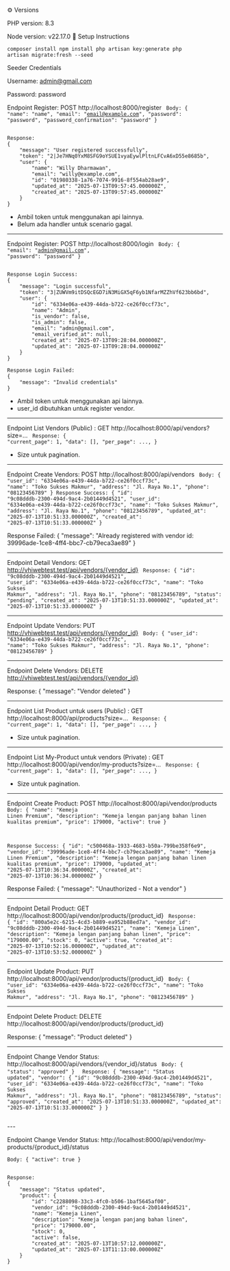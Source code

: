 ⚙️ Versions

PHP version: 8.3

Node version: v22.17.0
🔧 Setup Instructions

<code>composer install
npm install
php artisan key:generate
php artisan migrate:fresh --seed</code>

Seeder Credentials

Username: admin@gmail.com

Password: password

Endpoint Register: POST http://localhost:8000/register
<code>
Body:
{
  "name": "name",
  "email": "email@example.com",
  "password": "password",
  "password_confirmation": "password"
}
</code>

<code>
Response: 
{
    "message": "User registered successfully",
    "token": "2|Je7HNq0YxM8SFG9oYSUE1vyaEywlPltnLFCvA6xD55e8685b",
    "user": {
        "name": "Willy Dharmawan",
        "email": "willy@example.com",
        "id": "01980338-1a76-7074-9916-8f554ab28ae9",
        "updated_at": "2025-07-13T09:57:45.000000Z",
        "created_at": "2025-07-13T09:57:45.000000Z"
    }
}
</code>

- Ambil token untuk menggunakan api lainnya.
- Belum ada handler untuk scenario gagal. 

--- 

Endpoint Register: POST http://localhost:8000/login
<code>
Body:
{
  "email": "admin@gmail.com",
  "password": "password"
}
</code>

<code>
Response Login Success:
{
    "message": "Login successful",
    "token": "3|ZUWVm9itDSQcEGD7iN3MiGX5qF6yb1NfarMZZhVf623bb6bd",
    "user": {
        "id": "6334e06a-e439-44da-b722-ce26f0ccf73c",
        "name": "Admin",
        "is_vendor": false,
        "is_admin": false,
        "email": "admin@gmail.com",
        "email_verified_at": null,
        "created_at": "2025-07-13T09:28:04.000000Z",
        "updated_at": "2025-07-13T09:28:04.000000Z"
    }
}
</code>

<code>
Response Login Failed: 
{
    "message": "Invalid credentials"
}
</code>

- Ambil token untuk menggunakan api lainnya.
- user_id dibutuhkan untuk register vendor. 

---

Endpoint List Vendors (Public) : GET http://localhost:8000/api/vendors?size=...
<code>
Response: 
{
    "current_page": 1,
    "data": [],
    "per_page": ...,
}
</code>
- Size untuk pagination.

---

Endpoint Create Vendors: POST http://localhost:8000/api/vendors
<code>
Body: 
{
  "user_id": "6334e06a-e439-44da-b722-ce26f0ccf73c",
  "name": "Toko Sukses Makmur",
  "address": "Jl. Raya No.1",
  "phone": "08123456789"
}
Response Success:
{
    "id": "9c08dddb-2300-494d-9ac4-2b01449d4521",
    "user_id": "6334e06a-e439-44da-b722-ce26f0ccf73c",
    "name": "Toko Sukses Makmur",
    "address": "Jl. Raya No.1",
    "phone": "08123456789",
    "updated_at": "2025-07-13T10:51:33.000000Z",
    "created_at": "2025-07-13T10:51:33.000000Z"
}
</code>

Response Failed:
{
    "message": "Already registered with vendor id: 39996ade-1ce8-4ff4-bbc7-cb79eca3ae89"
}

---

Endpoint Detail Vendors: GET http://vhiwebtest.test/api/vendors/{vendor_id}
<code>
Response:
{
    "id": "9c08dddb-2300-494d-9ac4-2b01449d4521",
    "user_id": "6334e06a-e439-44da-b722-ce26f0ccf73c",
    "name": "Toko Sukses Makmur",
    "address": "Jl. Raya No.1",
    "phone": "08123456789",
    "status": "pending",
    "created_at": "2025-07-13T10:51:33.000000Z",
    "updated_at": "2025-07-13T10:51:33.000000Z"
}
</code>

---

Endpoint Update Vendors: PUT http://vhiwebtest.test/api/vendors/{vendor_id}
<code>
Body: 
{
  "user_id": "6334e06a-e439-44da-b722-ce26f0ccf73c",
  "name": "Toko Sukses Makmur",
  "address": "Jl. Raya No.1",
  "phone": "08123456789"
}
</code>

---

Endpoint Delete Vendors: DELETE http://vhiwebtest.test/api/vendors/{vendor_id}

Response:
{
    "message": "Vendor deleted"
}

---

Endpoint List Product untuk users (Public) : GET http://localhost:8000/api/products?size=...
<code>
Response: 
{
    "current_page": 1,
    "data": [],
    "per_page": ...,
}
</code>
- Size untuk pagination.
---

Endpoint List My-Product untuk vendors (Private) : GET http://localhost:8000/api/vendor/my-products?size=...
<code>
Response: 
{
    "current_page": 1,
    "data": [],
    "per_page": ...,
}
</code>
- Size untuk pagination.


---

Endpoint Create Product: POST http://localhost:8000/api/vendor/products
<code>
Body: 
{
  "name": "Kemeja Linen Premium",
  "description": "Kemeja lengan panjang bahan linen kualitas premium",
  "price": 179000,
  "active": true
}


Response Success: 
{
    "id": "c500468a-1933-4683-b50a-799be358f6e9",
    "vendor_id": "39996ade-1ce8-4ff4-bbc7-cb79eca3ae89",
    "name": "Kemeja Linen Premium",
    "description": "Kemeja lengan panjang bahan linen kualitas premium",
    "price": 179000,
    "updated_at": "2025-07-13T10:36:34.000000Z",
    "created_at": "2025-07-13T10:36:34.000000Z"
}
</code>

Response Failed:
{
    "message": "Unauthorized - Not a vendor"
}

---

Endpoint Detail Product: GET http://localhost:8000/api/vendor/products/{product_id}
<code>
Response:
{
    "id": "800a5e2c-6215-4cd3-b889-ea952b88ed7a",
    "vendor_id": "9c08dddb-2300-494d-9ac4-2b01449d4521",
    "name": "Kemeja Linen",
    "description": "Kemeja lengan panjang bahan linen",
    "price": "179000.00",
    "stock": 0,
    "active": true,
    "created_at": "2025-07-13T10:52:16.000000Z",
    "updated_at": "2025-07-13T10:53:52.000000Z"
}
</code>

--- 

Endpoint Update Product: PUT http://localhost:8000/api/vendor/products/{product_id}
<code>
Body: 
{
  "user_id": "6334e06a-e439-44da-b722-ce26f0ccf73c",
  "name": "Toko Sukses Makmur",
  "address": "Jl. Raya No.1",
  "phone": "08123456789"
}
</code>

---

Endpoint Delete Product: DELETE http://localhost:8000/api/vendor/products/{product_id}

Response:
{
    "message": "Product deleted"
}

---

Endpoint Change Vendor Status: http://localhost:8000/api/vendors/{vendor_id}/status
<code>
Body:
{
  "status": "approved"
}
</code>
<code>
Response:
{
    "message": "Status updated",
    "vendor": {
        "id": "9c08dddb-2300-494d-9ac4-2b01449d4521",
        "user_id": "6334e06a-e439-44da-b722-ce26f0ccf73c",
        "name": "Toko Sukses Makmur",
        "address": "Jl. Raya No.1",
        "phone": "08123456789",
        "status": "approved",
        "created_at": "2025-07-13T10:51:33.000000Z",
        "updated_at": "2025-07-13T10:51:33.000000Z"
    }
}

</code>
---

Endpoint Change Vendor Status: http://localhost:8000/api/vendor/my-products/{product_id}/status

<code>Body:
{
  "active": true
}</code>

<code>
Response:
{
    "message": "Status updated",
    "product": {
        "id": "c2288098-33c3-4fc0-b506-1baf5645af00",
        "vendor_id": "9c08dddb-2300-494d-9ac4-2b01449d4521",
        "name": "Kemeja Linen",
        "description": "Kemeja lengan panjang bahan linen",
        "price": "179000.00",
        "stock": 0,
        "active": false,
        "created_at": "2025-07-13T10:57:12.000000Z",
        "updated_at": "2025-07-13T11:13:00.000000Z"
    }
}
</code>
